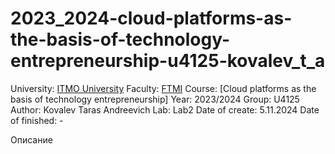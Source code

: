 # 2023_2024-cloud-platforms-as-the-basis-of-technology-entrepreneurship-u4125-kovalev_t_a
University: [ITMO University](https://itmo.ru/ru/) 
Faculty: [FTMI](https://fict.itmo.ru) 
Course: [Cloud platforms as the basis of technology entrepreneurship] 
Year: 2023/2024 
Group: U4125 
Author: Kovalev Taras Andreevich 
Lab: Lab2 
Date of create: 5.11.2024 
Date of finished: -


Описание
